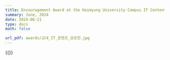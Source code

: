 ```yaml
---
title: Encouragement Award at the Keimyung University Campus IT Content Competition
summary: June, 2024
date: 2024-06-21
type: docs
math: false

url_pdf: awards/교내_IT_콘텐츠_공모전.jpg
---
```


{{<youtube YriS7VdEInw>}}
